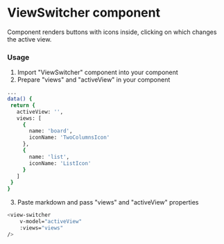 # ViewSwitcher component

Component renders buttons with icons inside,
clicking on which changes the active view.

### Usage

1. Import "ViewSwitcher" component into your component
2. Prepare "views" and "activeView" in your component

```sh
...
data() {
 return {
   activeView: '',
   views: [
     {
       name: 'board',
       iconName: 'TwoColumnsIcon'
     },
     {
       name: 'list',
       iconName: 'ListIcon'
     }
   ]
 }
}
```

3. Paste markdown and pass "views" and "activeView" properties

```sh
<view-switcher
    v-model="activeView"
    :views="views"
/>
```
